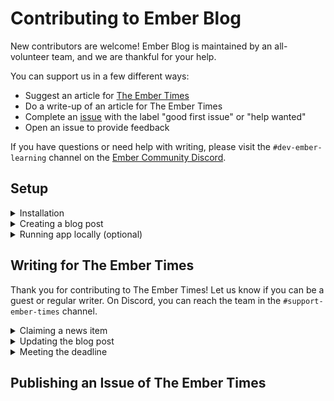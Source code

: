 # Contributing to Ember Blog

New contributors are welcome! Ember Blog is maintained by an all-volunteer team, and we are thankful for your help.

You can support us in a few different ways:

- Suggest an article for [The Ember Times](https://blog.emberjs.com/tags/newsletter.html)
- Do a write-up of an article for The Ember Times
- Complete an [issue](https://github.com/ember-learn/ember-blog/issues) with the label "good first issue" or "help wanted"
- Open an issue to provide feedback

If you have questions or need help with writing, please visit the `#dev-ember-learning` channel on the [Ember Community Discord](https://discordapp.com/invite/zT3asNS).


## Setup

<details>
<summary>Installation</summary>

1. Fork and clone this repo.

    ```bash
    git clone git@github.com:<your GitHub handle>/ember-blog.git
    ```

1. Change directory.

    ```bash
    cd ember-blog
    ```

1. Install packages.

    ```bash
    npm install
    ```

</details>


<details>
<summary>Creating a blog post</summary>

1. We use [Markdown](https://www.markdownguide.org/cheat-sheet/) when writing a blog post.

1. The file must be saved in the `content` directory.

    ```bash
    # Create an Ember Times blog post for August 29, 2020
    touch content/the-ember-times-issue-162.md
    ```

1. We use [alex](https://alexjs.com/) and [markdownlint](https://github.com/DavidAnson/markdownlint) for linting. If your branch's CI (continuous integration) didn't pass these linters, please consider rewording or updating Markdown syntax to fix the error. If the linter incorrectly marked something as an error, you may add an exception to your file.

</details>


<details>
<summary>Running app locally (optional)</summary>

1. You can preview how the blog post looks by running the Ember app locally.

    ```bash
    ember serve
    ```

1. Visit [http://localhost:4200](http://localhost:4200).

</details>


## Writing for The Ember Times

Thank you for contributing to The Ember Times! Let us know if you can be a guest or regular writer. On Discord, you can reach the team in the `#support-ember-times` channel.

<details>
<summary>Claiming a news item</summary>

1. Where can you find news items that you can cover? Look for an in-progress [pull request with the label `Ember Times`](https://github.com/ember-learn/ember-blog/pulls?q=is%3Apr+label%3A%22Ember+Times%22+is%3Aopen).

1. You can claim a news item by **leaving a comment in the pull request**. If you have edit permission for the pull request, you can update the description by adding the lock emoji 🔏 and your GitHub handle:

    ```markdown
    - [x] Ember v3.22 released (🔏 @tomster)
    - [ ] How to use GraphQL with Ember (🔏 @zoey) <-- claimed!
    - [ ] 16th edition of I Contribute to Ember
    ```

</details>

<details>
<summary>Updating the blog post</summary>

1. After installing the repo (see [Setup](#setup)), you will need to perform a few extra steps to work from the correct branch.

    ```bash
    # Set upstream (one-time operation)
    git remote add upstream https://github.com/ember-learn/ember-blog

    # Get branches and commits from upstream
    git fetch upstream

    # Switch to the current Ember Times branch
    git switch -t upstream/blog/embertimes-165 # or, git checkout blog/embertimes-165
    ```

1. Open the Markdown file for the current blog issue: `content/the-ember-times-issue-165.md`.

1. Add your name, introductory line, and writing to the Markdown file. You'll see useful notes and placeholders in the file.

    ```markdown
    ## [Section title in sentence case 🐹](section-url)

    <change section title emoji>
    <consider adding some bold to your paragraph>
    <please include link to external article/repo/etc in paragraph / body text, not just header title above>

    <add your name to author list, top and bottom>
    <add blurb and emoji to "SOME-INTRO-HERE">
    ```

1. When you're finished with writing, create a pull request. Let the team know on Discord that it is ready for review!

    ```bash
    # Commit changes
    git add .
    git commit -m 'Covered the article "How to use GraphQL with Ember"'

    # Push changes
    git push origin blog/embertimes-165

    # Create a pull request from your repo on GitHub
    ```

</details>

<details>
<summary>Meeting the deadline</summary>

1. **Friday afternoon** is a general deadline that the team strives to meet. We encourage you to turn in your writing early to get effective feedback and revise as much as needed.

1. We fully understand that you may be busy and need to miss writing. If so, we encourage you to let your team know.

</details>


## Publishing an Issue of The Ember Times
